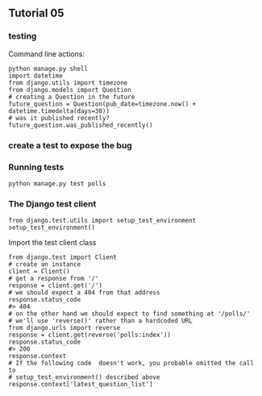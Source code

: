 ## Tutorial 05
### testing
Command line actions:
```
python manage.py shell
import datetime
from django.utils import timezone
from django.models import Question
# creating a Question in the future
future_question = Question(pub_date=timezone.now() + datetime.timedelta(days=30))
# was it published recently?
future_question.was_published_recently()
```
### create a test to expose the bug
### Running tests
```
python manage.py test polls
```
### The Django test client
```
from django.test.utils import setup_test_environment
setup_test_environment()
```
Import the test client class
```
from django.test import Client
# create an instance
client = Client()
# get a response from '/'
response = client.get('/')
# we should expect a 404 from that address
response.status_code
#> 404
# on the other hand we should expect to find something at '/polls/'
# we'll use 'reverse()' rather than a hardcoded URL
from django.urls import reverse
response = client.get(reverse('polls:index'))
response.status_code
#> 200
response.context
# If the following code  doesn't work, you probable omitted the call to
# setup_test_environment() described above
response.context['latest_question_list']
```
